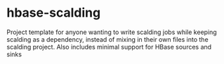 hbase-scalding
==============

Project template for anyone wanting to write scalding jobs while keeping scalding as a dependency, instead of mixing in their own files into the scalding project. Also includes minimal support for HBase sources and sinks